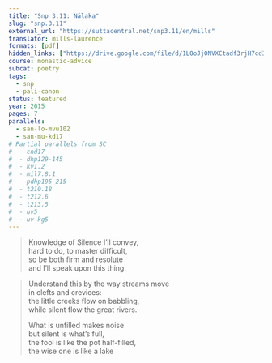 ```yaml
---
title: "Snp 3.11: Nālaka"
slug: "snp.3.11"
external_url: "https://suttacentral.net/snp3.11/en/mills"
translator: mills-laurence
formats: [pdf]
hidden_links: ["https://drive.google.com/file/d/1L0oJj0NVXCtadf3rjH7cd3B2fixf99GT/view?usp=drivesdk"]
course: monastic-advice
subcat: poetry
tags:
  - snp
  - pali-canon
status: featured
year: 2015
pages: 7
parallels:
  - san-lo-mvu102
  - san-mu-kd17
# Partial parallels from SC
#  - cnd17
#  - dhp129-145
#  - kv1.2
#  - mil7.8.1
#  - pdhp195-215
#  - t210.18
#  - t212.6
#  - t213.5
#  - uv5
#  - uv-kg5
---
```


> Knowledge of Silence I’ll convey,  
hard to do, to master difficult,  
so be both firm and resolute  
and I’ll speak upon this thing.

> Understand this by the way streams move  
in clefts and crevices:  
the little creeks flow on babbling,  
while silent flow the great rivers.  
>  
> What is unfilled makes noise  
but silent is what’s full,  
the fool is like the pot half-filled,  
the wise one is like a lake  
